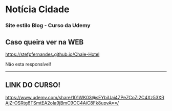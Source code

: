 # Notícia Cidade

### Site estilo Blog - Curso da Udemy 

## Caso queira ver na WEB
https://stefpfernandes.github.io/Chale-Hotel

Não esta responsível!

--------------------------------------------

## LINK DO CURSO!
 https://www.udemy.com/share/101WK03@sEYbiUai4ZPeZCoZi2C4Xz53XRAjZ-OSRtg6TSmtEA2oIa9jBmC9OC4AiC8Fk8upvA==/
